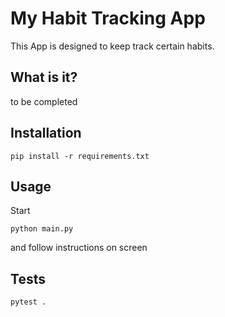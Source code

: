 # My Habit Tracking App

This App is designed to keep track certain habits.

## What is it?

to be completed

## Installation

```shell
pip install -r requirements.txt
```

## Usage

Start

```shell
python main.py
```

and follow instructions on screen

## Tests

```shell
pytest .
```